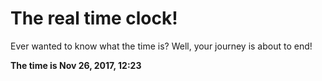 # The real time clock!

Ever wanted to know what the time is? Well, your journey is about to end!

**The time is Nov 26, 2017, 12:23**